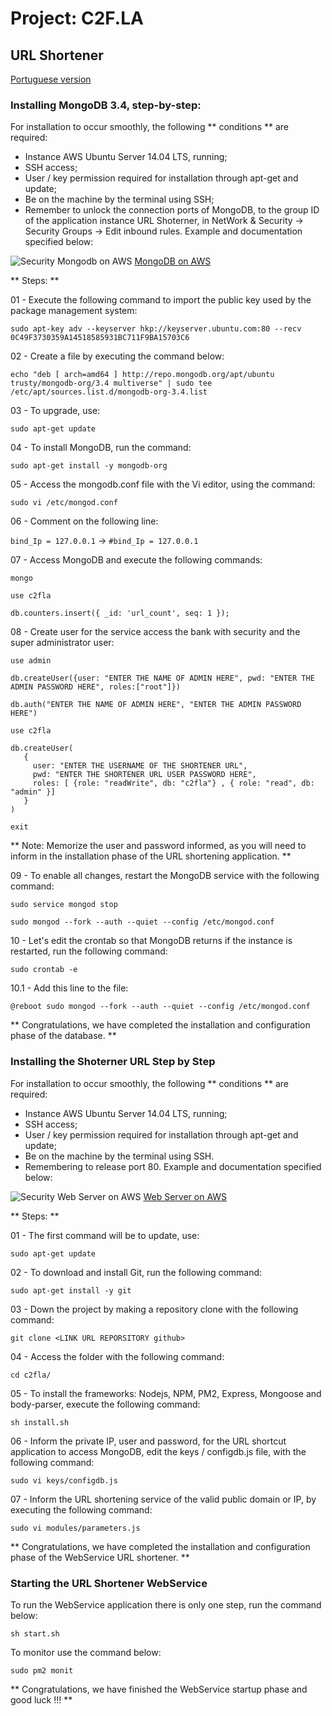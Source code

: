 # Project: C2F.LA

## URL Shortener

[Portuguese version](https://github.com/fabiolenine/c2fla/blob/master/README-PTBR.md)

### Installing MongoDB 3.4, step-by-step:

For installation to occur smoothly, the following ** conditions ** are required:

* Instance AWS Ubuntu Server 14.04 LTS, running;
* SSH access;
* User / key permission required for installation through apt-get and update;
* Be on the machine by the terminal using SSH;
* Remember to unlock the connection ports of MongoDB, to the group ID of the application instance URL Shoterner, in NetWork & Security -> Security Groups -> Edit inbound rules. Example and documentation specified below:

![Security Mongodb on AWS](http://docs.aws.amazon.com/quickstart/latest/mongodb/images/inbound-rules.png)
[MongoDB on AWS](http://docs.aws.amazon.com/quickstart/latest/mongodb/security.html)

** Steps: **

01 - Execute the following command to import the public key used by the package management system:

`sudo apt-key adv --keyserver hkp://keyserver.ubuntu.com:80 --recv 0C49F3730359A14518585931BC711F9BA15703C6`

02 - Create a file by executing the command below:

`echo "deb [ arch=amd64 ] http://repo.mongodb.org/apt/ubuntu trusty/mongodb-org/3.4 multiverse" | sudo tee /etc/apt/sources.list.d/mongodb-org-3.4.list`

03 - To upgrade, use:

`sudo apt-get update`

04 - To install MongoDB, run the command:

`sudo apt-get install -y mongodb-org`

05 - Access the mongodb.conf file with the Vi editor, using the command:

`sudo vi /etc/mongod.conf`

06 - Comment on the following line:

`bind_Ip = 127.0.0.1` -> `#bind_Ip = 127.0.0.1`

07 - Access MongoDB and execute the following commands:

`mongo`

`use c2fla`

`db.counters.insert({ _id: 'url_count', seq: 1 });`

08 - Create user for the service access the bank with security and the super administrator user:

```
use admin

db.createUser({user: "ENTER THE NAME OF ADMIN HERE", pwd: "ENTER THE ADMIN PASSWORD HERE", roles:["root"]})

db.auth("ENTER THE NAME OF ADMIN HERE", "ENTER THE ADMIN PASSWORD HERE")

use c2fla

db.createUser(
   {
     user: "ENTER THE USERNAME OF THE SHORTENER URL",
     pwd: "ENTER THE SHORTENER URL USER PASSWORD HERE",
     roles: [ {role: "readWrite", db: "c2fla"} , { role: "read", db: "admin" }]
   }
)

exit
```

** Note: Memorize the user and password informed, as you will need to inform in the installation phase of the URL shortening application. **

09 - To enable all changes, restart the MongoDB service with the following command:

`sudo service mongod stop`

`sudo mongod --fork --auth --quiet --config /etc/mongod.conf`

10 - Let's edit the crontab so that MongoDB returns if the instance is restarted, run the following command:

`sudo crontab -e`

10.1 - Add this line to the file:

`@reboot sudo mongod --fork --auth --quiet --config /etc/mongod.conf`

** Congratulations, we have completed the installation and configuration phase of the database. **


### Installing the Shoterner URL Step by Step

For installation to occur smoothly, the following ** conditions ** are required:

* Instance AWS Ubuntu Server 14.04 LTS, running;
* SSH access;
* User / key permission required for installation through apt-get and update;
* Be on the machine by the terminal using SSH.
* Remembering to release port 80. Example and documentation specified below:

![Security Web Server on AWS](https://s3.us-east-2.amazonaws.com/lenines/c2fla/images/Captura+de+Tela+2017-11-11+às+18.25.05.png)
[Web Server on AWS](http://docs.aws.amazon.com/pt_br/AWSEC2/latest/UserGuide/security-group-rules-reference.html)

** Steps: **

01 - The first command will be to update, use:

`sudo apt-get update`

02 - To download and install Git, run the following command:

`sudo apt-get install -y git`

03 - Down the project by making a repository clone with the following command:

`git clone <LINK URL REPORSITORY github>`

04 - Access the folder with the following command:

`cd c2fla/`

05 - To install the frameworks: Nodejs, NPM, PM2, Express, Mongoose and body-parser, execute the following command:

`sh install.sh`

06 - Inform the private IP, user and password, for the URL shortcut application to access MongoDB, edit the keys / configdb.js file, with the following command:

`sudo vi keys/configdb.js`

07 - Inform the URL shortening service of the valid public domain or IP, by executing the following command:

`sudo vi modules/parameters.js`

** Congratulations, we have completed the installation and configuration phase of the WebService URL shortener. **


### Starting the URL Shortener WebService

To run the WebService application there is only one step, run the command below:

`sh start.sh`

To monitor use the command below:

`sudo pm2 monit`

** Congratulations, we have finished the WebService startup phase and good luck !!! **
